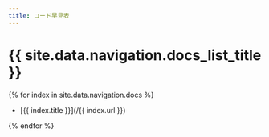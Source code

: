 ```yaml
---
title: コード早見表
---
```


# {{ site.data.navigation.docs_list_title }}

{% for index in site.data.navigation.docs %}

- [{{ index.title }}](/{{ index.url }})

{% endfor %}
